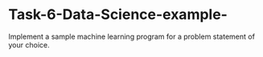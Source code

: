 # Task-6-Data-Science-example-
Implement a sample machine learning program for a problem statement of your choice.
